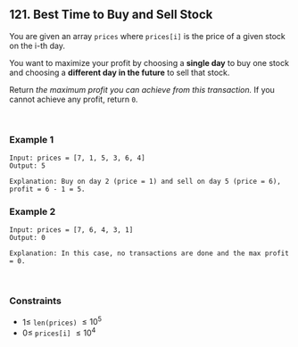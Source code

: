 ## 121. Best Time to Buy and Sell Stock

You are given an array `prices` where `prices[i]` is the price of a given stock on the i-th day.

You want to maximize your profit by choosing a **single day** to buy one stock and choosing a **different day in the future** to sell that stock.

Return _the maximum profit you can achieve from this transaction._ If you cannot achieve any profit, return `0`.

<br>

### Example 1

```
Input: prices = [7, 1, 5, 3, 6, 4]
Output: 5

Explanation: Buy on day 2 (price = 1) and sell on day 5 (price = 6), profit = 6 - 1 = 5.
```

### Example 2

```
Input: prices = [7, 6, 4, 3, 1]
Output: 0

Explanation: In this case, no transactions are done and the max profit = 0.
```

<br>

### Constraints

- $1 \leqslant$ `len(prices)` $\leqslant 10^5$
- $0 \leqslant$ `prices[i]` $\leqslant 10^4$
